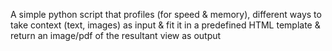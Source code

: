 A simple python script that profiles (for speed & memory), different ways to take context (text, images) as input & fit it in a predefined HTML template & return an image/pdf of the resultant view as output
